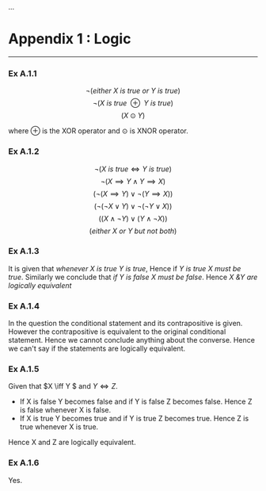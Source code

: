 <head>
       ...
       <script type="text/x-mathjax-config"> MathJax.Hub.Config({ TeX: { equationNumbers: { autoNumber: "all" } } }); </script>
       <script type="text/x-mathjax-config">
         MathJax.Hub.Config({
           tex2jax: {
             inlineMath: [ ['$','$'], ["\\(","\\)"] ],
             processEscapes: true
           }
         });
       </script>
       <script src="https://cdn.mathjax.org/mathjax/latest/MathJax.js?config=TeX-AMS-MML_HTMLorMML" type="text/javascript"></script>
</head>

# Appendix 1 : Logic
****

### Ex A.1.1
$$\neg(\textit{either X is true or Y is true})$$
$$\neg(\textit{X is true } \oplus\textit{ Y is true})$$
$$(X \odot Y)$$

where $\oplus$ is the XOR operator and $\odot$ is XNOR operator.

### Ex A.1.2

$$\neg(\textit{X is true} \iff \textit{Y is true})$$
$$\neg(X \implies Y \wedge Y \implies X)$$
$$(\neg(X \implies Y) \vee \neg(Y \implies X) )$$
$$(\neg(\neg X \vee Y) \vee \neg(\neg Y \vee X))$$
$$((X \wedge \neg Y) \vee (Y \wedge \neg X))$$
$$(\textit{either X or Y but not both})$$

### Ex A.1.3

It is given that $\textit{whenever X is true Y is true}$, Hence if $\textit{Y is true X must be true}$. Similarly we conclude that $\textit{if Y is false X must be false}$. Hence $\textit{X \& Y are logically equivalent}$

### Ex A.1.4

In the question the conditional statement and its contrapositive is given. However the contrapositive is equivalent to the original conditional statement. Hence we cannot conclude anything about the converse. Hence we can't say if the statements are logically equivalent.

### Ex A.1.5

Given that $X \iff Y $ and $Y \iff Z$. 
- If X is false Y becomes false and if Y is false Z becomes false. Hence Z is false whenever X is false.
- If X is true Y becomes true and if Y is true Z becomes true. Hence Z is true whenever X is true.

Hence X and Z are logically equivalent.

### Ex A.1.6

Yes.

